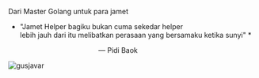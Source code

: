 Dari Master Golang untuk para jamet

* "Jamet Helper bagiku bukan cuma sekedar helper  
lebih jauh dari itu melibatkan perasaan yang bersamaku ketika sunyi" *

&emsp;&emsp;&emsp;&emsp;&emsp;&emsp;&emsp;&emsp;&emsp;&emsp;&emsp;&emsp;&emsp;— Pidi Baok

![gusjavar](https://github.com/user-attachments/assets/f634a463-ffd6-45e0-9e1d-bce0b89f8bd4)
